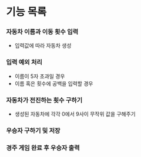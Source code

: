 # 기능 목록 

### 자동차 이름과 이동 횟수 입력
- 입력값에 따라 자동차 생성

### 입력 예외 처리
- 이름이 5자 초과일 경우
- 이름 혹은 횟수에 공백을 입력할 경우

### 자동차가 전진하는 횟수 구하기
- 생성된 자동차에 각각 0에서 9사이 무작위 값을 구해주기

### 우승자 구하기 및 저장
 
### 경주 게임 완료 후 우승자 출력




